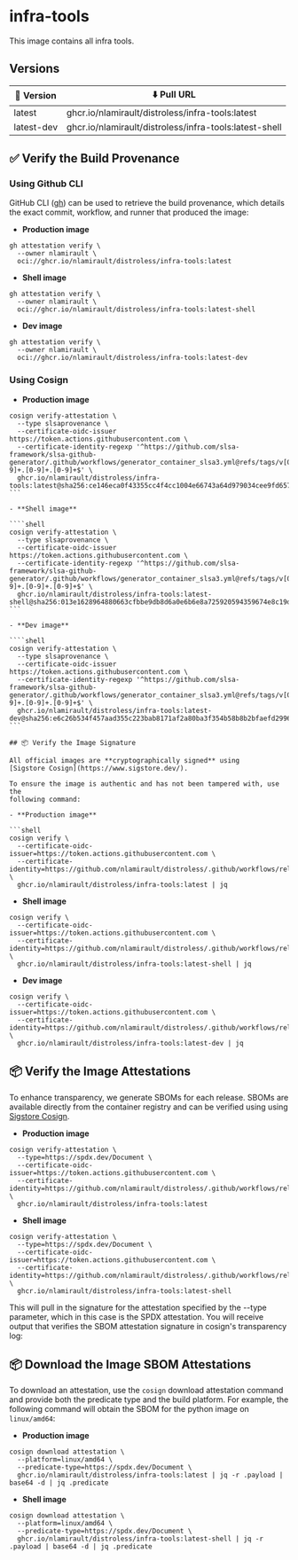 # infra-tools

This image contains all infra tools.

## Versions

| 📌 Version | ⬇️ Pull URL                                             |
| ---------- | ------------------------------------------------------ |
| latest     | ghcr.io/nlamirault/distroless/infra-tools:latest       |
| latest-dev | ghcr.io/nlamirault/distroless/infra-tools:latest-shell |

## ✅ Verify the Build Provenance

### Using Github CLI

GitHub CLI ([gh](https://cli.github.com/)) can be used to retrieve the build
provenance, which details the exact commit, workflow, and runner that produced
the image:

- **Production image**

```shell
gh attestation verify \
  --owner nlamirault \
  oci://ghcr.io/nlamirault/distroless/infra-tools:latest
```

- **Shell image**

```shell
gh attestation verify \
  --owner nlamirault \
  oci://ghcr.io/nlamirault/distroless/infra-tools:latest-shell
```

- **Dev image**

```shell
gh attestation verify \
  --owner nlamirault \
  oci://ghcr.io/nlamirault/distroless/infra-tools:latest-dev
```

### Using Cosign

- **Production image**

`````shell
cosign verify-attestation \
  --type slsaprovenance \
  --certificate-oidc-issuer https://token.actions.githubusercontent.com \
  --certificate-identity-regexp '^https://github.com/slsa-framework/slsa-github-generator/.github/workflows/generator_container_slsa3.yml@refs/tags/v[0-9]+.[0-9]+.[0-9]+$' \
  ghcr.io/nlamirault/distroless/infra-tools:latest@sha256:ce146eca0f43355cc4f4cc1004e66743a64d979034cee9fd657f2966358ce7bd
```

- **Shell image**

````shell
cosign verify-attestation \
  --type slsaprovenance \
  --certificate-oidc-issuer https://token.actions.githubusercontent.com \
  --certificate-identity-regexp '^https://github.com/slsa-framework/slsa-github-generator/.github/workflows/generator_container_slsa3.yml@refs/tags/v[0-9]+.[0-9]+.[0-9]+$' \
  ghcr.io/nlamirault/distroless/infra-tools:latest-shell@sha256:013e1628964880663cfbbe9db8d6a0e6b6e8a725920594359674e8c19d93c4f7
```

- **Dev image**

````shell
cosign verify-attestation \
  --type slsaprovenance \
  --certificate-oidc-issuer https://token.actions.githubusercontent.com \
  --certificate-identity-regexp '^https://github.com/slsa-framework/slsa-github-generator/.github/workflows/generator_container_slsa3.yml@refs/tags/v[0-9]+.[0-9]+.[0-9]+$' \
  ghcr.io/nlamirault/distroless/infra-tools:latest-dev@sha256:e6c26b534f457aad355c223bab8171af2a80ba3f354b58b8b2bfaefd29965394
```

## 📦 Verify the Image Signature

All official images are **cryptographically signed** using
[Sigstore Cosign](https://www.sigstore.dev/).

To ensure the image is authentic and has not been tampered with, use the
following command:

- **Production image**

```shell
cosign verify \
  --certificate-oidc-issuer=https://token.actions.githubusercontent.com \
  --certificate-identity=https://github.com/nlamirault/distroless/.github/workflows/release.yaml@refs/heads/main \
  ghcr.io/nlamirault/distroless/infra-tools:latest | jq
`````

- **Shell image**

```shell
cosign verify \
  --certificate-oidc-issuer=https://token.actions.githubusercontent.com \
  --certificate-identity=https://github.com/nlamirault/distroless/.github/workflows/release.yaml@refs/heads/main \
  ghcr.io/nlamirault/distroless/infra-tools:latest-shell | jq
```

- **Dev image**

```shell
cosign verify \
  --certificate-oidc-issuer=https://token.actions.githubusercontent.com \
  --certificate-identity=https://github.com/nlamirault/distroless/.github/workflows/release.yaml@refs/heads/main \
  ghcr.io/nlamirault/distroless/infra-tools:latest-dev | jq
```

## 📦 Verify the Image Attestations

To enhance transparency, we generate SBOMs for each release. SBOMs are available
directly from the container registry and can be verified using using
[Sigstore Cosign](https://www.sigstore.dev/).

- **Production image**

```shell
cosign verify-attestation \
  --type=https://spdx.dev/Document \
  --certificate-oidc-issuer=https://token.actions.githubusercontent.com \
  --certificate-identity=https://github.com/nlamirault/distroless/.github/workflows/release.yaml@refs/heads/main \
  ghcr.io/nlamirault/distroless/infra-tools:latest
```

- **Shell image**

```shell
cosign verify-attestation \
  --type=https://spdx.dev/Document \
  --certificate-oidc-issuer=https://token.actions.githubusercontent.com \
  --certificate-identity=https://github.com/nlamirault/distroless/.github/workflows/release.yaml@refs/heads/main \
  ghcr.io/nlamirault/distroless/infra-tools:latest-shell
```

This will pull in the signature for the attestation specified by the --type
parameter, which in this case is the SPDX attestation. You will receive output
that verifies the SBOM attestation signature in cosign's transparency log:

## 📦 Download the Image SBOM Attestations

To download an attestation, use the `cosign` download attestation command and
provide both the predicate type and the build platform. For example, the
following command will obtain the SBOM for the python image on `linux/amd64`:

- **Production image**

```shell
cosign download attestation \
  --platform=linux/amd64 \
  --predicate-type=https://spdx.dev/Document \
  ghcr.io/nlamirault/distroless/infra-tools:latest | jq -r .payload | base64 -d | jq .predicate
```

- **Shell image**

```shell
cosign download attestation \
  --platform=linux/amd64 \
  --predicate-type=https://spdx.dev/Document \
  ghcr.io/nlamirault/distroless/infra-tools:latest-shell | jq -r .payload | base64 -d | jq .predicate
```
